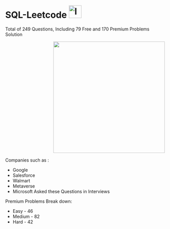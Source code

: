 # SQL-Leetcode <a href="https://leetcode.com/" target="_blank" rel="noopener"> <img src="https://leetcode.com/static/images/LeetCode_logo_rvs.png" alt="leetcode" width="40" height="40"/> </a>
Total of 249 Questions, Including 79 Free and 170 Premium Problems Solution
<div align = "right">
 <img src = "https://institute.careerguide.com/wp-content/uploads/2020/09/interviewp_dribbble.gif" style="width: 22rem;" />
 </div>
 
Companies such as :
* Google
* Salesforce
* Walmart
* Metaverse
* Microsoft
Asked these Questions in Interviews


Premium Problems Break down:
* Easy - 46
* Medium - 82
* Hard - 42
